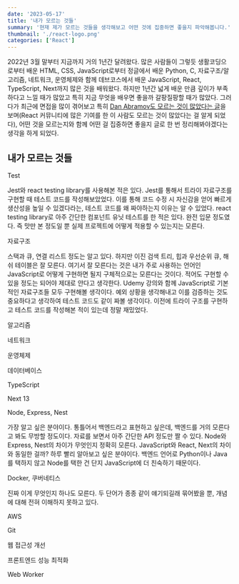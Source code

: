 ```yaml
---
date: '2023-05-17'
title: '내가 모르는 것들'
summary: '현재 제가 모르는 것들을 생각해보고 어떤 것에 집중하면 좋을지 파악해봅니다.'
thumbnail: './react-logo.png'
categories: ['React']
---
```


2022년 3월 말부터 지금까지 거의 1년간 달려왔다. 많은 사람들이 그렇듯 생활코딩으로부터 배운 HTML, CSS, JavaScript로부터 정글에서 배운 Python, C, 자료구조/알고리즘, 네트워크, 운영체제와 함께 데브코스에서 배운 JavaScript, React, TypeScript, Next까지 많은 것을 배워왔다. 하지만 1년간 넓게 배운 만큼 깊이가 부족하다고 느낄 때가 많았고 특히 지금 무엇을 배우면 좋을까 갈팡질팡할 때가 많았다. 그러다가 최근에 면접을 많이 겪어보고 특히 [Dan Abramov도 모르는 것이 많았다는 글](https://overreacted.io/ko/things-i-dont-know-as-of-2018/)을 보며(React 커뮤니티에 많은 기여를 한 이 사람도 모르는 것이 많았다는 걸 알게 되었다), 어떤 것을 모르는지와 함께 어떤 걸 집중하면 좋을지 글로 한 번 정리해봐야겠다는 생각을 하게 되었다.

## 내가 모르는 것들

Test

Jest와 react testing library를 사용해본 적은 있다. Jest를 통해서 트라이 자료구조를 구현할 때 테스트 코드를 작성해보았었다. 이를 통해 코드 수정 시 자신감을 얻어 빠르게 생산성을 높일 수 있겠다라는, 테스트 코드를 왜 짜야하는지 이유는 알 수 있었다. react testing library로 아주 간단한 컴포넌트 유닛 테스트를 한 적은 있다. 완전 입문 정도였다. 즉 맛만 본 정도일 뿐 실제 프로젝트에 어떻게 적용할 수 있는지는 모른다.

자료구조

스택과 큐, 연결 리스트 정도는 알고 있다. 하지만 이진 검색 트리, 힙과 우선순위 큐, 해쉬 테이블은 잘 모른다. 여기서 잘 모른다는 것은 내가 주로 사용하는 언어인 JavaScript로 어떻게 구현하면 될지 구체적으로는 모른다는 것이다. 적어도 구현할 수 있을 정도는 되어야 제대로 안다고 생각한다. Udemy 강의와 함께 JavaScript로 기본적인 자료구조들 모두 구현해볼 생각이다. 예외 상황을 생각해내고 이를 검증하는 것도 중요하다고 생각하여 테스트 코드도 같이 짜볼 생각이다. 이전에 트라이 구조를 구현하고 테스트 코드를 작성해본 적이 있는데 정말 재밌었다.

알고리즘

네트워크

운영체제

데이터베이스

TypeScript

Next 13

Node, Express, Nest

가장 알고 싶은 분야이다. 통틀어서 백엔드라고 표현하고 싶은데, 백엔드를 거의 모른다고 봐도 무방할 정도이다. 자료를 보면서 아주 간단한 API 정도만 짤 수 있다. Node와 Express, Nest의 차이가 무엇인지 정확히 모른다. JavaScript와 React, Next의 차이와 동일한 걸까? 하루 빨리 알아보고 싶은 분야이다. 백엔드 언어로 Python이나 Java를 택하지 않고 Node를 택한 건 단지 JavaScript에 더 친숙하기 때문이다.

Docker, 쿠버네티스

진짜 이게 무엇인지 하나도 모른다. 두 단어가 종종 같이 얘기되길래 묶어봤을 뿐, 개념에 대해 전혀 이해하지 못하고 있다.

AWS

Git

웹 접근성 개선

프론트엔드 성능 최적화

Web Worker

